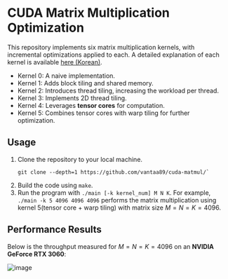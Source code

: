 # CUDA Matrix Multiplication Optimization

This repository implements six matrix multiplication kernels, with incremental optimizations applied to each. A detailed explanation of each kernel is available [here (Korean)](https://seojune.site/post/cuda-matmul).

*	Kernel 0: A naive implementation.
*	Kernel 1: Adds block tiling and shared memory.
*	Kernel 2: Introduces thread tiling, increasing the workload per thread.
*	Kernel 3: Implements 2D thread tiling.
*	Kernel 4: Leverages **tensor cores** for computation.
*	Kernel 5: Combines tensor cores with warp tiling for further optimization.

## Usage
1. Clone the repository to your local machine.
   ```
   git clone --depth=1 https://github.com/vantaa89/cuda-matmul/`
   ```
1. Build the code using `make`.
1. Run the program with `./main [-k kernel_num] M N K`. For example, `./main -k 5 4096 4096 4096` performs the matrix multiplication using kernel 5(tensor core + warp tiling) with matrix size $M=N=K=4096$.


## Performance Results

Below is the throughput measured for $M=N=K=4096$ on an **NVIDIA GeForce RTX 3060**:

![image](https://github.com/user-attachments/assets/c74671f7-7168-4941-92eb-87284df1ca62)
